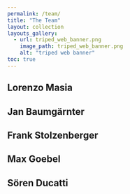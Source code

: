```yaml
---
permalink: /team/
title: "The Team"
layout: collection
layouts_gallery:
  - url: triped_web_banner.png
    image_path: triped_web_banner.png
    alt: "triped web banner"
toc: true
---
```

## Lorenzo Masia 

## Jan Baumgärnter

## Frank Stolzenberger

## Max Goebel

## Sören Ducatti

